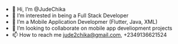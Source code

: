- 👋 Hi, I’m @JudeChika
- 👀 I’m interested in being a Full Stack Developer
- 🌱 I’m a Mobile Application Developmer (Flutter, Java, XML)
- 💞️ I’m looking to collaborate on mobile app develiopment projects
- 📫 How to reach me jude2chika@gmail.com, +2349136621524

<!---
JudeChika/JudeChika is a ✨ special ✨ repository because its `README.md` (this file) appears on your GitHub profile.
You can click the Preview link to take a look at your changes.
--->
